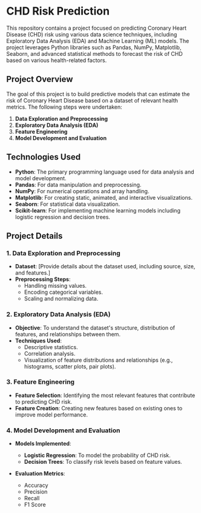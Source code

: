 # CHD Risk Prediction

This repository contains a project focused on predicting Coronary Heart Disease (CHD) risk using various data science techniques, including Exploratory Data Analysis (EDA) and Machine Learning (ML) models. The project leverages Python libraries such as Pandas, NumPy, Matplotlib, Seaborn, and advanced statistical methods to forecast the risk of CHD based on various health-related factors.

## Project Overview

The goal of this project is to build predictive models that can estimate the risk of Coronary Heart Disease based on a dataset of relevant health metrics. The following steps were undertaken:

1. **Data Exploration and Preprocessing**
2. **Exploratory Data Analysis (EDA)**
3. **Feature Engineering**
4. **Model Development and Evaluation**

## Technologies Used

- **Python**: The primary programming language used for data analysis and model development.
- **Pandas**: For data manipulation and preprocessing.
- **NumPy**: For numerical operations and array handling.
- **Matplotlib**: For creating static, animated, and interactive visualizations.
- **Seaborn**: For statistical data visualization.
- **Scikit-learn**: For implementing machine learning models including logistic regression and decision trees.

## Project Details

### 1. Data Exploration and Preprocessing

- **Dataset**: [Provide details about the dataset used, including source, size, and features.]
- **Preprocessing Steps**:
  - Handling missing values.
  - Encoding categorical variables.
  - Scaling and normalizing data.

### 2. Exploratory Data Analysis (EDA)

- **Objective**: To understand the dataset's structure, distribution of features, and relationships between them.
- **Techniques Used**:
  - Descriptive statistics.
  - Correlation analysis.
  - Visualization of feature distributions and relationships (e.g., histograms, scatter plots, pair plots).

### 3. Feature Engineering

- **Feature Selection**: Identifying the most relevant features that contribute to predicting CHD risk.
- **Feature Creation**: Creating new features based on existing ones to improve model performance.

### 4. Model Development and Evaluation

- **Models Implemented**:
  - **Logistic Regression**: To model the probability of CHD risk.
  - **Decision Trees**: To classify risk levels based on feature values.

- **Evaluation Metrics**:
  - Accuracy
  - Precision
  - Recall
  - F1 Score
